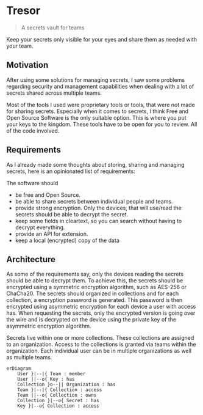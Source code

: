 # Tresor

> A secrets vault for teams

Keep your secrets only visible for your eyes and share them as needed with your
team.

## Motivation

After using some solutions for managing secrets, I saw some problems
regarding security and management capabilities when dealing with a lot of
secrets shared across multiple teams.

Most of the tools I used were proprietary tools or tools, that were not made
for sharing secrets. Especially when it comes to secrets, I think Free and
Open Source Software is the only suitable option. This is where you put your
keys to the kingdom. These tools have to be open for you to review. All of
the code involved.

## Requirements

As I already made some thoughts about storing, sharing and managing
secrets, here is an opinionated list of requirements:

The software should

- be free and Open Source.
- be able to share secrets between individual people and teams.
- provide strong encryption. Only the devices, that will use/read the
  secrets should be able to decrypt the secret.
- keep some fields in cleartext, so you can search without having to
  decrypt everything.
- provide an API for extension.
- keep a local (encrypted) copy of the data

## Architecture

As some of the requirements say, only the devices reading the secrets should
be able to decrypt them. To achieve this, the secrets should be encrypted using
a symmetric encryption algorithm, such as AES-256 or ChaCha20. The secrets
should organized in collections and for each collection, a encryption
password is generated. This password is then encrypted using asymmetric
encryption for each device a user with access has. When requesting the
secrets, only the encrypted version is going over the wire and is decrypted on
the device using the private key of the asymmetric encryption algorithm.

Secrets live within one or more collections. These collections are assigned to
an organization. Access to the collections is granted via teams within the
organization. Each individual user can be in multiple organizations as well as
multiple teams.

```mermaid
erDiagram
    User }|--|{ Team : member
    User ||--o{ Key : has
    Collection }o--|| Organization : has
    Team }|--|{ Collection : access
    Team ||--o{ Collection : owns
    Collection }|--o{ Secret : has
    Key }|--o{ Collection : access
```
